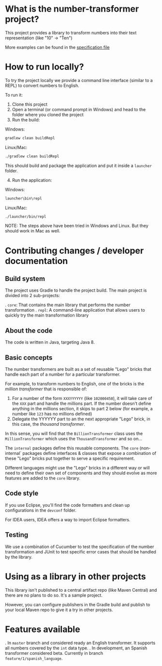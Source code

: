 # What is the number-transformer project?

This project provides a library to transform numbers into their text representation (like "10" -> "Ten")

More examples can be found in the [specification file](https://github.com/camiloprogrammer/number-transformer/blob/master/core/src/test/java/number/transformer/core/specs/english/EnglishNumberTransformationTest.feature)

# How to run locally?

To try the project locally we provide a command line interface (similar to a REPL) to convert numbers to English.

To run it:

1. Clone this project 
2. Open a terminal (or command prompt in Windows) and head to the folder where you cloned the project
3. Run the build:

Windows:

```bash
gradlew clean buildRepl
```

Linux/Mac:

```bash
./gradlew clean buildRepl
```

This should build and package the application and put it inside a `launcher` folder. 

4. Run the application:

Windows:

```bash
launcher\bin\repl
```

Linux/Mac:

```bash
./launcher/bin/repl
```

NOTE: The steps above have been tried in Windows and Linux. But they should work in Mac as well.

# Contributing changes / developer documentation

## Build system

The project uses Gradle to handle the project build. The main project is divided into 2 sub-projects:

. `core`: That contains the main library that performs the number transformation
. `repl`: A command-line application that allows users to quickly try the main transformation library

## About the code

The code is written in Java, targeting Java 8.

## Basic concepts

The number transformers are built as a set of reusable "Lego" bricks that handle each part of a number for a particular transformer.

For example, to transform numbers to English, one of the bricks is the *million transformer* that is responsible of:

1. For a number of the form `XXXYYYYYY` (like `102000450`), it will take care of the `XXX` part and handle the millions part. If the number doesn't define anything in the millions section, it skips to part 2 below (for example, a number like `123` has no millions defined)
2. Delegate the YYYYYY part to an the next appropriate "Lego" brick, in this case, the *thousand transformer*.

In this sense, you will find that the `BillionTransformer` class uses the `MillionTransformer` which uses the `ThousandTransformer` and so on...

The `internal` packages define this reusable components.
The `core` (non-internal` packages define interfaces & classes that expose a combination of these "Lego" bricks put together to serve a specific requirement.

Different languages might use the "Lego" bricks in a different way or will need to define their own set of components and they should evolve as more features are added to the `core` library.

## Code style

If you use Eclipse, you'll find the code formatters and clean up configurations in the `devconf` folder.

For IDEA users, IDEA offers a way to import Eclipse formatters.

## Testing

We use a combination of Cucumber to test the specification of the number transformation and JUnit to test specific error cases that should be handled by the library.

# Using as a library in other projects

This library isn't published to a central artifact repo (like Maven Central) and there are no plans to do so. It's a sample project.

However, you can configure publishers in the Gradle build and publish to your local Maven repo to give it a try in other projects.

# Features available

. In `master` branch and considered ready an English transformer. It supports all numbers covered by the `int` data type.
. In development, an Spanish transformer considered beta. Currently in branch `feature/1/spanish_language`.


